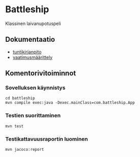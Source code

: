 # Battleship
Klassinen laivanupotuspeli
## Dokumentaatio
* [tuntikirjanpito](https://github.com/tommivk/ot-harjoitustyo/blob/master/tuntikirjanpito.md)
* [vaatimusmäärittely](https://github.com/tommivk/ot-harjoitustyo/blob/master/vaatimusmaarittely.md)

## Komentorivitoiminnot
### Sovelluksen käynnistys
```
cd battleship
mvn compile exec:java -Dexec.mainClass=com.battleship.App
```

### Testien suorittaminen
```
mvn test
```
### Testikattavuusraportin luominen
```
mvn jacoco:report
```
